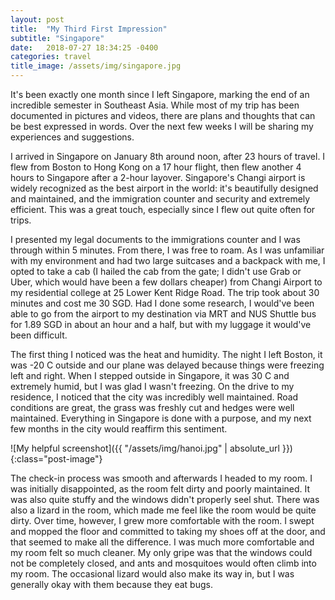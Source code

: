 ```yaml
---
layout: post
title:  "My Third First Impression"
subtitle: "Singapore"
date:   2018-07-27 18:34:25 -0400
categories: travel
title_image: /assets/img/singapore.jpg
---
```


It's been exactly one month since I left Singapore, marking the end of an incredible semester in Southeast Asia. While most of my trip has been documented in pictures and videos, there are plans and thoughts that can be best expressed in words. Over the next few weeks I will be sharing my experiences and suggestions.


I arrived in Singapore on January 8th around noon, after 23 hours of travel. I flew from Boston to Hong Kong on a 17 hour flight, then flew another 4 hours to Singapore after a 2-hour layover. Singapore's Changi airport is widely recognized as the best airport in the world: it's beautifully designed and maintained, and the immigration counter and security and extremely efficient. This was a great touch, especially since I flew out quite often for trips.


I presented my legal documents to the immigrations counter and I was through within 5 minutes. From there, I was free to roam. As I was unfamiliar with my environment and had two large suitcases and a backpack with me, I opted to take a cab (I hailed the cab from the gate; I didn't use Grab or Uber, which would have been a few dollars cheaper) from Changi Airport to my residential college at 25 Lower Kent Ridge Road. The trip took about 30 minutes and cost me 30 SGD. Had I done some research, I would've been able to go from the airport to my destination via MRT and NUS Shuttle bus for 1.89 SGD in about an hour and a half, but with my luggage it would've been difficult.


The first thing I noticed was the heat and humidity. The night I left Boston, it was -20 C outside and our plane was delayed because things were freezing left and right. When I stepped outside in Singapore, it was 30 C and extremely humid, but I was glad I wasn't freezing. On the drive to my residence, I noticed that the city was incredibly well maintained. Road conditions are great, the grass was freshly cut and hedges were well maintained. Everything in Singapore is done with a purpose, and my next few months in the city would reaffirm this sentiment.

![My helpful screenshot]({{ "/assets/img/hanoi.jpg" | absolute_url }}){:class="post-image"}


The check-in process was smooth and afterwards I headed to my room. I was initially disappointed, as the room felt dirty and poorly maintained. It was also quite stuffy and the windows didn't properly seel shut. There was also a lizard in the room, which made me feel like the room would be quite dirty. Over time, however, I grew more comfortable with the room. I swept and mopped the floor and committed to taking my shoes off at the door, and that seemed to make all the difference. I was much more comfortable and my room felt so much cleaner. My only gripe was that the windows could not be completely closed, and ants and mosquitoes would often climb into my room. The occasional lizard would also make its way in, but I was generally okay with them because they eat bugs.